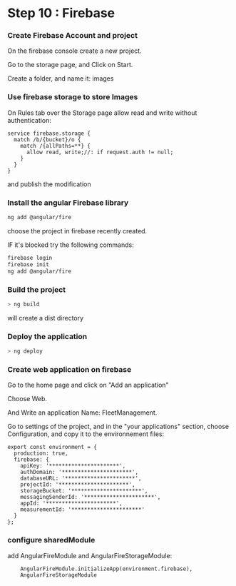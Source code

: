 # Step 10 : Firebase

### Create Firebase Account and project

On the firebase console create a new project.

Go to the storage page, and Click on Start.

Create a folder, and name it: images

### Use firebase storage to store Images

On Rules tab over the Storage page allow read and write without authentication:

```
service firebase.storage {
  match /b/{bucket}/o {
    match /{allPaths=**} {
      allow read, write;//: if request.auth != null;
    }
  }
}
```

and publish the modification


### Install the angular Firebase library

```sh
ng add @angular/fire
```

choose the project in firebase recently created.

IF it's blocked try the following commands:

```sh
firebase login
firebase init
ng add @angular/fire
```

### Build the project

```sh
> ng build
```


will create a dist directory

### Deploy the application

```sh
> ng deploy
```

### Create web application on firebase

Go to the home page and click on "Add an application"

Choose Web.

And Write an application Name: FleetManagement.

Go to settings of the project, and in the "your applications" section, choose Configuration, and copy it to the environnement files:

```
export const environment = {
  production: true,
  firebase: {
    apiKey: '**********************',
    authDomain: '**********************',
    databaseURL: '**********************',
    projectId: '**********************',
    storageBucket: '**********************',
    messagingSenderId: '**********************',
    appId: '**********************',
    measurementId: '**********************'
  }
};
```

### configure sharedModule
add AngularFireModule and AngularFireStorageModule:

```
    AngularFireModule.initializeApp(environment.firebase),
    AngularFireStorageModule
```


